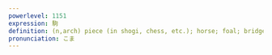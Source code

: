 ```yaml
---
powerlevel: 1151
expression: 駒
definition: (n,arch) piece (in shogi, chess, etc.); horse; foal; bridge (of a violin, etc.)
pronunciation: こま
---
```

